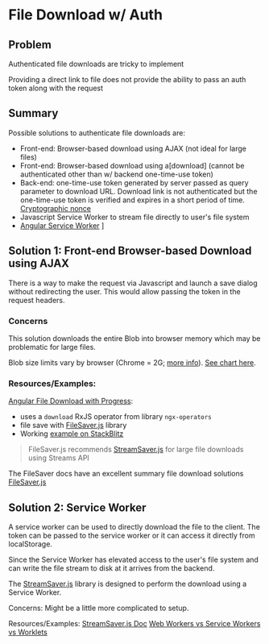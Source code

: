 # File Download w/ Auth

## Problem
Authenticated file downloads are tricky to implement

Providing a direct link to file does not provide the ability to pass an auth token along with the request

## Summary
Possible solutions to authenticate file downloads are:  
* Front-end: Browser-based download using AJAX (not ideal for large files)  
* Front-end: Browser-based download using a[download] (cannot be authenticated other than w/ backend one-time-use token)
* Back-end: one-time-use token generated by server passed as query parameter to download URL.  Download link is not authenticated but the one-time-use token is verified and expires in a short period of time. [Cryptographic nonce](https://en.wikipedia.org/wiki/Cryptographic_nonce)
* Javascript Service Worker to stream file directly to user's file system
* [Angular Service Worker](https://angular.io/guide/service-worker-intro) ]

## Solution 1: Front-end Browser-based Download using AJAX
There is a way to make the request via Javascript and launch a save dialog without redirecting the user.  This would allow passing the token in the request headers.

### Concerns

This solution downloads the entire Blob into browser memory which may be problematic for large files.

Blob size limits vary by browser (Chrome = 2G; [more info](https://bugs.chromium.org/p/chromium/issues/detail?id=375297#c107)).  [See chart here](https://github.com/eligrey/FileSaver.js#supported-browsers).

### Resources/Examples:

[Angular File Download with Progress](https://nils-mehlhorn.de/posts/angular-file-download-progress):  
- uses a `download` RxJS operator from library `ngx-operators`  
- file save with [FileSaver.js](https://github.com/eligrey/FileSaver.js) library
- Working [example on StackBlitz](https://stackblitz.com/edit/angular-file-download-progress)  

> FileSaver.js recommends [StreamSaver.js](https://github.com/jimmywarting/StreamSaver.js) for large file downloads using Streams API

The FileSaver docs have an excellent summary file download solutions
[FileSaver.js](https://github.com/eligrey/FileSaver.js/wiki/Saving-a-remote-file)  

## Solution 2: Service Worker
A service worker can be used to directly download the file to the client.  The token can be passed to the service worker or it can access it directly from localStorage.

Since the Service Worker has elevated access to the user's file system and can write the file stream to disk at it arrives from the backend.

The [StreamSaver.js](https://github.com/jimmywarting/StreamSaver.js) library is designed to perform the download using a Service Worker.

Concerns:
Might be a little more complicated to setup.

Resources/Examples:
[StreamSaver.js Doc](https://github.com/jimmywarting/StreamSaver.js)
[Web Workers vs Service Workers vs Worklets](https://bitsofco.de/web-workers-vs-service-workers-vs-worklets/)  
